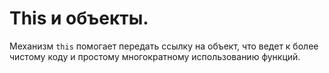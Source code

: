 # This и объекты.
Механизм `this` помогает передать ссылку на объект, что ведет к более чистому коду и простому многократному использованию функций.
